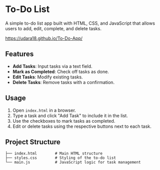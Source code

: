# To-Do List

A simple to-do list app built with HTML, CSS, and JavaScript that allows users to add, edit, complete, and delete tasks.

https://udara18.github.io/To-Do-App/

## Features
- **Add Tasks**: Input tasks via a text field.
- **Mark as Completed**: Check off tasks as done.
- **Edit Tasks**: Modify existing tasks.
- **Delete Tasks**: Remove tasks with a confirmation.

## Usage
1. Open `index.html` in a browser.
2. Type a task and click "Add Task" to include it in the list.
3. Use the checkboxes to mark tasks as completed.
4. Edit or delete tasks using the respective buttons next to each task.

## Project Structure
```plaintext
├── index.html        # Main HTML structure
├── styles.css        # Styling of the to-do list
└── main.js           # JavaScript logic for task management
